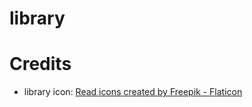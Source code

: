 # library

# Credits
 - library icon: <a href="https://www.flaticon.com/free-icons/read" title="read icons">Read icons created by Freepik - Flaticon</a>